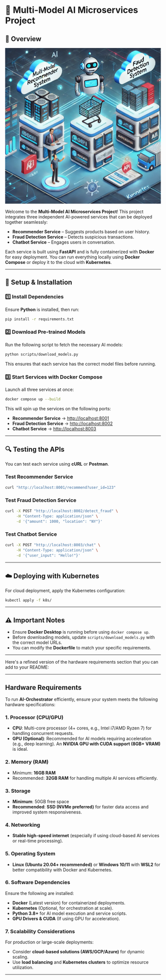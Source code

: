 # 🚀 Multi-Model AI Microservices Project

## 🌟 Overview

![Multi-Model Architecture](multimodel.webp)

Welcome to the **Multi-Model AI Microservices Project**! This project integrates three independent AI-powered services that can be deployed together seamlessly:

- **Recommender Service** – Suggests products based on user history.
- **Fraud Detection Service** – Detects suspicious transactions.
- **Chatbot Service** – Engages users in conversation.

Each service is built using **FastAPI** and is fully containerized with **Docker** for easy deployment. You can run everything locally using **Docker Compose** or deploy it to the cloud with **Kubernetes**.

---

## 🔧 Setup & Installation

### 1️⃣ Install Dependencies

Ensure **Python** is installed, then run:

```sh
pip install -r requirements.txt
```

### 2️⃣ Download Pre-trained Models

Run the following script to fetch the necessary AI models:

```sh
python scripts/download_models.py
```

This ensures that each service has the correct model files before running.

### 3️⃣ Start Services with Docker Compose

Launch all three services at once:

```sh
docker compose up --build
```

This will spin up the services on the following ports:

- **Recommender Service** → [http://localhost:8001](http://localhost:8001)
- **Fraud Detection Service** → [http://localhost:8002](http://localhost:8002)
- **Chatbot Service** → [http://localhost:8003](http://localhost:8003)

---

## 🔍 Testing the APIs

You can test each service using **cURL** or **Postman**.

### **Test Recommender Service**
```sh
curl "http://localhost:8001/recommend?user_id=123"
```

### **Test Fraud Detection Service**
```sh
curl -X POST "http://localhost:8002/detect_fraud" \
     -H "Content-Type: application/json" \
     -d '{"amount": 1000, "location": "NY"}'
```

### **Test Chatbot Service**
```sh
curl -X POST "http://localhost:8003/chat" \
     -H "Content-Type: application/json" \
     -d '{"user_input": "Hello!"}'
```

---

## ☁️ Deploying with Kubernetes

For cloud deployment, apply the Kubernetes configuration:

```sh
kubectl apply -f k8s/
```

---

## ⚠️ Important Notes

- Ensure **Docker Desktop** is running before using `docker compose up`.
- Before downloading models, update `scripts/download_models.py` with the correct model URLs.
- You can modify the **Dockerfile** to match your specific requirements.

---

Here's a refined version of the hardware requirements section that you can add to your README:  

---

## **Hardware Requirements**  

To run **AI-Orchestrator** efficiently, ensure your system meets the following hardware specifications:  

### **1. Processor (CPU/GPU)**  
- **CPU**: Multi-core processor (4+ cores, e.g., Intel i7/AMD Ryzen 7) for handling concurrent requests.  
- **GPU (Optional)**: Recommended for AI models requiring acceleration (e.g., deep learning). An **NVIDIA GPU with CUDA support (8GB+ VRAM)** is ideal.  

### **2. Memory (RAM)**  
- Minimum: **16GB RAM**  
- Recommended: **32GB RAM** for handling multiple AI services efficiently.  

### **3. Storage**  
- **Minimum**: 50GB free space  
- **Recommended**: **SSD (NVMe preferred)** for faster data access and improved system responsiveness.  

### **4. Networking**  
- **Stable high-speed internet** (especially if using cloud-based AI services or real-time processing).  

### **5. Operating System**  
- **Linux (Ubuntu 20.04+ recommended)** or **Windows 10/11** with **WSL2** for better compatibility with Docker and Kubernetes.  

### **6. Software Dependencies**  
Ensure the following are installed:  
- **Docker** (Latest version) for containerized deployments.  
- **Kubernetes** (Optional, for orchestration at scale).  
- **Python 3.8+** for AI model execution and service scripts.  
- **GPU Drivers & CUDA** (If using GPU for acceleration).  

### **7. Scalability Considerations**  
For production or large-scale deployments:  
- Consider **cloud-based solutions (AWS/GCP/Azure)** for dynamic scaling.  
- Use **load balancing** and **Kubernetes clusters** to optimize resource utilization.  

---
